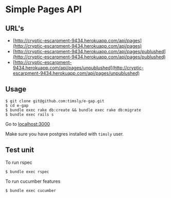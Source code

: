 # Simple Pages API

## URL's

* [http://cryptic-escarpment-9434.herokuapp.com/api/pages](http://cryptic-escarpment-9434.herokuapp.com/api/pages)
* [http://cryptic-escarpment-9434.herokuapp.com/api/pages/publushed](http://cryptic-escarpment-9434.herokuapp.com/api/pages/publushed)
* [http://cryptic-escarpment-9434.herokuapp.com/api/pages/unpublushed](http://cryptic-escarpment-9434.herokuapp.com/api/pages/unpublushed)

## Usage

    $ git clone git@github.com:timsly/e-gap.git
    $ cd e-gap
    $ bundle exec rake db:create && bundle exec rake db:migrate
    $ bundle exec rails s
    
Go to [localhost:3000](http://localhost:3000)

Make sure you have postgres installed with `timsly` user.

## Test unit

To run rspec

    $ bundle exec rspec

To run cucumber features

    $ bundle exec cucumber

